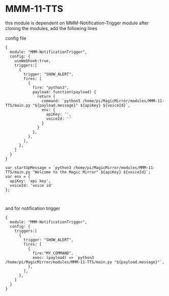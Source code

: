 # MMM-11-TTS
this module is dependent on MMM-Notification-Trigger module 
after cloning the modules, add the following lines

config file



``` 
{
  module: "MMM-NotificationTrigger",
  config: {
    useWebhook:true,
    triggers:[
      {
        trigger: "SHOW_ALERT",
        fires: [
          {
            fire: "python3",
            payload: function(payload) {
              return {
                command: `python3 /home/pi/MagicMirror/modules/MMM-11-TTS/main.py "${payload.message}" ${apiKey} ${voiceId}`,
                env: {
                  apiKey: '',
                  voiceId: ''
                }
              }
            },
          },
        ],
      },
    ]
  }
}

var startUpMessage = `python3 /home/pi/MagicMirror/modules/MMM-11-TTS/main.py "Welcome to the Magic Mirror" ${apiKey} ${voiceId}`;
var env = {
  apiKey: 'api key',
  voiceId: 'voice id'
};



``` 


and for notification trigger

```
{
  module: "MMM-NotificationTrigger",
  config: {
    triggers:[
      {
        trigger: "SHOW_ALERT",
        fires: [
          {
            fire:"MY_COMMAND",
            exec: (payload) => `python3 /home/pi/MagicMirror/modules/MMM-11-TTS/main.py "${payload.message}"`,
          },
        ],
      },
    ]
  }
}

```
